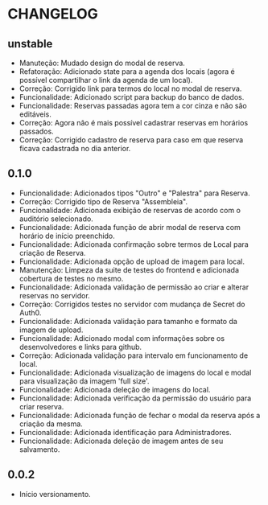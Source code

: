 # CHANGELOG

## unstable
* Manuteção: Mudado design do modal de reserva.
* Refatoração: Adicionado state para a agenda dos locais (agora é possível compartilhar o link da agenda de um local).
* Correção: Corrigido link para termos do local no modal de reserva.
* Funcionalidade: Adicionado script para backup do banco de dados.
* Funcionalidade: Reservas passadas agora tem a cor cinza e não são editáveis.
* Correção: Agora não é mais possível cadastrar reservas em horários passados.
* Correção: Corrigido cadastro de reserva para caso em que reserva ficava cadastrada no dia anterior.

## 0.1.0
* Funcionalidade: Adicionados tipos "Outro" e "Palestra" para Reserva.
* Correção: Corrigido tipo de Reserva "Assembleia".
* Funcionalidade: Adicionada exibição de reservas de acordo com o auditório selecionado.
* Funcionalidade: Adicionada função de abrir modal de reserva com horário de início preenchido.
* Funcionalidade: Adicionada confirmação sobre termos de Local para criação de Reserva.
* Funcionalidade: Adicionada opção de upload de imagem para local.
* Manutenção: Limpeza da suite de testes do frontend e adicionada cobertura de testes no mesmo.
* Funcionalidade: Adicionada validação de permissão ao criar e alterar reservas no servidor.
* Correção: Corrigidos testes no servidor com mudança de Secret do Auth0.
* Funcionalidade: Adicionada validação para tamanho e formato da imagem de upload.
* Funcionalidade: Adicionado modal com informações sobre os desenvolvedores e links para github.
* Correção: Adicionada validação para intervalo em funcionamento de local.
* Funcionalidade: Adicionada visualização de imagens do local e modal para visualização da imagem 'full size'.
* Funcionalidade: Adicionada deleção de imagens do local.
* Funcionalidade: Adicionada verificação da permissão do usuário para criar reserva.
* Funcionalidade: Adicionada função de fechar o modal da reserva após a criação da mesma.
* Funcionalidade: Adicionada identificação para Administradores.
* Funcionalidade: Adicionada deleção de imagem antes de seu salvamento.

## 0.0.2
* Início versionamento.
